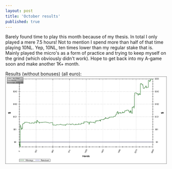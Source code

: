 ```yaml
---
layout: post
title: 'October results'
published: true
---
```


Barely found time to play this month because of my thesis. In total I only played a mere 7.5 hours! Not to mention I spend more than half of that time playing 10NL. Yep, 10NL, ten times lower than my regular stake that is. Mainly played the micro's as a form of practice and trying to keep myself on the grind (which obviously didn't work). Hope to get back into my A-game soon and make another 1K+ month.

Results (without bonuses) (all euro):
![October results](/uploads/2010/11/October2009.png)